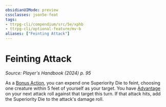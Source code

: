 ```yaml
---
obsidianUIMode: preview
cssclasses: json5e-feat
tags:
- ttrpg-cli/compendium/src/5e/xphb
- ttrpg-cli/optional-feature/mv-b
aliases: ["Feinting Attack"]
---
```

# Feinting Attack
*Source: Player's Handbook (2024) p. 95*  

As a [Bonus Action](Mechanics/rules/variant-rules/bonus-action-xphb.md), you can expend one Superiority Die to feint, choosing one creature within 5 feet of yourself as your target. You have [Advantage](Mechanics/rules/variant-rules/advantage-xphb.md) on your next attack roll against that target this turn. If that attack hits, add the Superiority Die to the attack's damage roll.